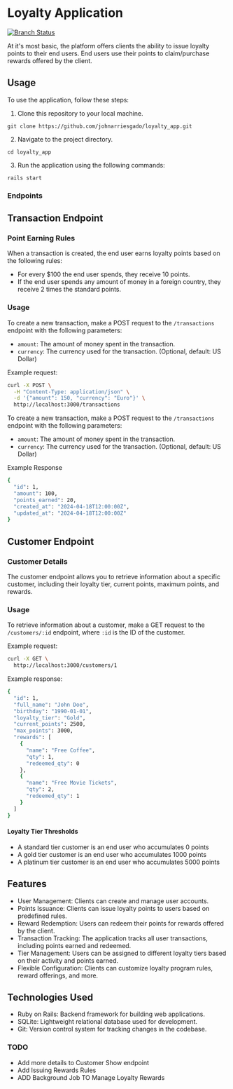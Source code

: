 # Loyalty Application


[![Branch Status](https://img.shields.io/github/last-commit/johnarriesgado/loyalty_app)](https://github.com/johnarriesgado/loyalty_app//branches)

At it's most basic, the platform offers clients the ability to issue loyalty points to their end users. End users use their points to claim/purchase rewards offered by the client.

## Usage

To use the application, follow these steps:

1. Clone this repository to your local machine.
```
git clone https://github.com/johnarriesgado/loyalty_app.git
```

2. Navigate to the project directory.
```
cd loyalty_app
```

3. Run the application using the following commands:
```
rails start
```

### Endpoints

## Transaction Endpoint

### Point Earning Rules

When a transaction is created, the end user earns loyalty points based on the following rules:

- For every $100 the end user spends, they receive 10 points.
- If the end user spends any amount of money in a foreign country, they receive 2 times the standard points.

### Usage

To create a new transaction, make a POST request to the `/transactions` endpoint with the following parameters:

- `amount`: The amount of money spent in the transaction.
- `currency`: The currency used for the transaction. (Optional, default: US Dollar)

Example request:

```bash
curl -X POST \
  -H "Content-Type: application/json" \
  -d '{"amount": 150, "currency": "Euro"}' \
  http://localhost:3000/transactions
  ```

To create a new transaction, make a POST request to the `/transactions` endpoint with the following parameters:

- `amount`: The amount of money spent in the transaction.
- `currency`: The currency used for the transaction. (Optional, default: US Dollar)

Example Response

```bash
{
  "id": 1,
  "amount": 100,
  "points_earned": 20,
  "created_at": "2024-04-18T12:00:00Z",
  "updated_at": "2024-04-18T12:00:00Z"
}
```

## Customer Endpoint

### Customer Details

The customer endpoint allows you to retrieve information about a specific customer, including their loyalty tier, current points, maximum points, and rewards.

### Usage

To retrieve information about a customer, make a GET request to the `/customers/:id` endpoint, where `:id` is the ID of the customer.

Example request:

```bash
curl -X GET \
  http://localhost:3000/customers/1
```

Example response:

```bash
{
  "id": 1,
  "full_name": "John Doe",
  "birthday": "1990-01-01",
  "loyalty_tier": "Gold",
  "current_points": 2500,
  "max_points": 3000,
  "rewards": [
    {
      "name": "Free Coffee",
      "qty": 1,
      "redeemed_qty": 0
    },
    {
      "name": "Free Movie Tickets",
      "qty": 2,
      "redeemed_qty": 1
    }
  ]
}
```
#### Loyalty Tier Thresholds
- A standard tier customer is an end user who accumulates 0 points
- A gold tier customer is an end user who accumulates 1000 points
- A platinum tier customer is an end user who accumulates 5000 points


## Features
- User Management: Clients can create and manage user accounts.
- Points Issuance: Clients can issue loyalty points to users based on predefined rules.
- Reward Redemption: Users can redeem their points for rewards offered by the client.
- Transaction Tracking: The application tracks all user transactions, including points earned and redeemed.
- Tier Management: Users can be assigned to different loyalty tiers based on their activity and points earned.
- Flexible Configuration: Clients can customize loyalty program rules, reward offerings, and more.

## Technologies Used
- Ruby on Rails: Backend framework for building web applications.
- SQLite: Lightweight relational database used for development.
- Git: Version control system for tracking changes in the codebase.


### TODO
- Add more details to Customer Show endpoint
- Add Issuing Rewards Rules
- ADD Background Job TO Manage Loyalty Rewards